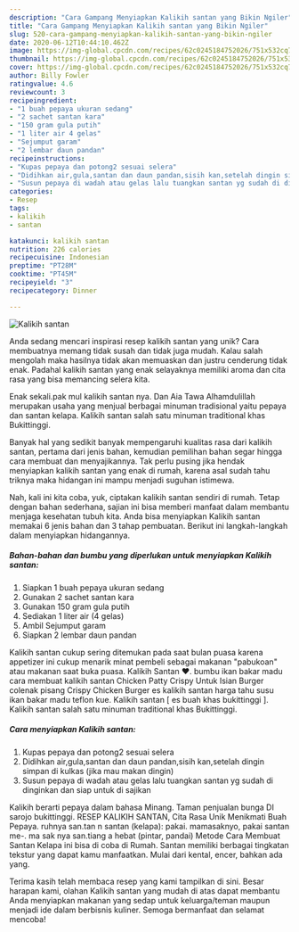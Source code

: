 ```yaml
---
description: "Cara Gampang Menyiapkan Kalikih santan yang Bikin Ngiler"
title: "Cara Gampang Menyiapkan Kalikih santan yang Bikin Ngiler"
slug: 520-cara-gampang-menyiapkan-kalikih-santan-yang-bikin-ngiler
date: 2020-06-12T10:44:10.462Z
image: https://img-global.cpcdn.com/recipes/62c0245184752026/751x532cq70/kalikih-santan-foto-resep-utama.jpg
thumbnail: https://img-global.cpcdn.com/recipes/62c0245184752026/751x532cq70/kalikih-santan-foto-resep-utama.jpg
cover: https://img-global.cpcdn.com/recipes/62c0245184752026/751x532cq70/kalikih-santan-foto-resep-utama.jpg
author: Billy Fowler
ratingvalue: 4.6
reviewcount: 3
recipeingredient:
- "1 buah pepaya ukuran sedang"
- "2 sachet santan kara"
- "150 gram gula putih"
- "1 liter air 4 gelas"
- "Sejumput garam"
- "2 lembar daun pandan"
recipeinstructions:
- "Kupas pepaya dan potong2 sesuai selera"
- "Didihkan air,gula,santan dan daun pandan,sisih kan,setelah dingin simpan di kulkas (jika mau makan dingin)"
- "Susun pepaya di wadah atau gelas lalu tuangkan santan yg sudah di dinginkan dan siap untuk di sajikan"
categories:
- Resep
tags:
- kalikih
- santan

katakunci: kalikih santan 
nutrition: 226 calories
recipecuisine: Indonesian
preptime: "PT28M"
cooktime: "PT45M"
recipeyield: "3"
recipecategory: Dinner

---
```



![Kalikih santan](https://img-global.cpcdn.com/recipes/62c0245184752026/751x532cq70/kalikih-santan-foto-resep-utama.jpg)

Anda sedang mencari inspirasi resep kalikih santan yang unik? Cara membuatnya memang tidak susah dan tidak juga mudah. Kalau salah mengolah maka hasilnya tidak akan memuaskan dan justru cenderung tidak enak. Padahal kalikih santan yang enak selayaknya memiliki aroma dan cita rasa yang bisa memancing selera kita.

Enak sekali.pak mul kalikih santan nya. Dan Aia Tawa Alhamdulillah merupakan usaha yang menjual berbagai minuman tradisional yaitu pepaya dan santan kelapa. Kalikih santan salah satu minuman traditional khas Bukittinggi.

Banyak hal yang sedikit banyak mempengaruhi kualitas rasa dari kalikih santan, pertama dari jenis bahan, kemudian pemilihan bahan segar hingga cara membuat dan menyajikannya. Tak perlu pusing jika hendak menyiapkan kalikih santan yang enak di rumah, karena asal sudah tahu triknya maka hidangan ini mampu menjadi suguhan istimewa.


Nah, kali ini kita coba, yuk, ciptakan kalikih santan sendiri di rumah. Tetap dengan bahan sederhana, sajian ini bisa memberi manfaat dalam membantu menjaga kesehatan tubuh kita. Anda bisa menyiapkan Kalikih santan memakai 6 jenis bahan dan 3 tahap pembuatan. Berikut ini langkah-langkah dalam menyiapkan hidangannya.

<!--inarticleads1-->

##### Bahan-bahan dan bumbu yang diperlukan untuk menyiapkan Kalikih santan:

1. Siapkan 1 buah pepaya ukuran sedang
1. Gunakan 2 sachet santan kara
1. Gunakan 150 gram gula putih
1. Sediakan 1 liter air (4 gelas)
1. Ambil Sejumput garam
1. Siapkan 2 lembar daun pandan


Kalikih santan cukup sering ditemukan pada saat bulan puasa karena appetizer ini cukup menarik minat pembeli sebagai makanan &#34;pabukoan&#34; atau makanan saat buka puasa. Kalikih Santan ❤. bumbu ikan bakar madu cara membuat kalikih santan Chicken Patty Crispy Untuk Isian Burger colenak pisang Crispy Chicken Burger es kalikih santan harga tahu susu ikan bakar madu teflon kue. Kalikih santan [ es buah khas bukittinggi ]. Kalikih santan salah satu minuman traditional khas Bukittinggi. 

<!--inarticleads2-->

##### Cara menyiapkan Kalikih santan:

1. Kupas pepaya dan potong2 sesuai selera
1. Didihkan air,gula,santan dan daun pandan,sisih kan,setelah dingin simpan di kulkas (jika mau makan dingin)
1. Susun pepaya di wadah atau gelas lalu tuangkan santan yg sudah di dinginkan dan siap untuk di sajikan


Kalikih berarti pepaya dalam bahasa Minang. Taman penjualan bunga DI sarojo bukittinggi. RESEP KALIKIH SANTAN, Cita Rasa Unik Menikmati Buah Pepaya. ruhnya san.tan n santan (kelapa): pakai. mamasaknyo, pakai santan me-. ma sak nya san.tiang a hebat (pintar, pandai) Metode Cara Membuat Santan Kelapa ini bisa di coba di Rumah. Santan memiliki berbagai tingkatan tekstur yang dapat kamu manfaatkan. Mulai dari kental, encer, bahkan ada yang. 

Terima kasih telah membaca resep yang kami tampilkan di sini. Besar harapan kami, olahan Kalikih santan yang mudah di atas dapat membantu Anda menyiapkan makanan yang sedap untuk keluarga/teman maupun menjadi ide dalam berbisnis kuliner. Semoga bermanfaat dan selamat mencoba!
